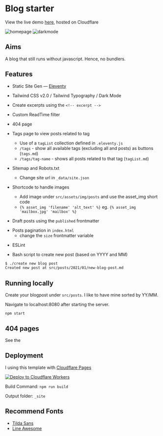 # Blog starter


View the live demo [here](https://stencil-demo.pages.dev/), hosted on Cloudflare

![homepage](blog-v2.png)
![darkmode](blog-dark.png)

## Aims
A blog that still runs without javascript. Hence, no bundlers. 


## Features
- Static Site Gen — [Eleventy](https://www.11ty.dev/)

- Tailwind CSS v2.0 / Tailwind Typography / Dark Mode

- Create excerpts using the `<!-- excerpt -->`

- Custom ReadTime filter

- 404 page

+ Tags page to view posts related to tag
  - Use of a `tagList` collection defined in `.eleventy.js`
  - `/tags` - show all available tags (excluding all and posts) as buttons (`tags.md`)
  - `/tags/tag-name` - shows all posts related to that tag (`tagList.md`)

+ Sitemap and Robots.txt 
  - Change site url in `_data/site.json`

+ Shortcode to handle images
  - Add image under `src/assets/img/posts` and use the asset_img short code
  - `{% asset_img 'filename' 'alt_text' %}` eg. `{% asset_img 'mailbox.jpg' 'mailbox' %}`

- Draft posts using the `published` frontmatter

+ Posts pagination in `index.html` 
  - change the `size` frontmatter variable
- ESLint

+ Bash script to create new post (based on YYYY and MM)
```bash
$ ./create new blog post
Created new post at src/posts/2021/01/new-blog-post.md
```


## Running locally

Create your blogpost under `src/posts`. I like to have mine sorted by YY/MM.

Navigate to localhost:8080 after starting the server.
```
npm start
```
## 404 pages

See the 

## Deployment
I using this template with [Cloudflare Pages](https://developers.cloudflare.com/pages/)

[![Deploy to Cloudflare Workers](https://deploy.workers.cloudflare.com/button)](https://deploy.workers.cloudflare.com/?url=https://github.com/dmitriyfourier/11ty-template-df)

Build Command: `npm run build`

Output folder: `_site`

## Recommend Fonts

- [Tilda Sans](https://tilda.cc/lp/tildasans/)
- [Line Awesome](https://icons8.com/line-awesome)


<!--
## Future Improvemeents

- [ ] Minification of assets
- [ ] Make next/prev posts
-->